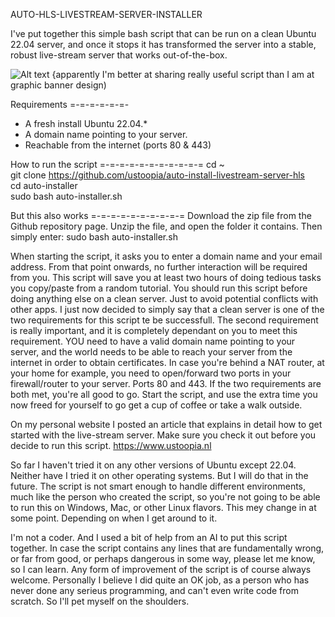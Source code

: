 AUTO-HLS-LIVESTREAM-SERVER-INSTALLER

I've put together this simple bash script that can be run on a clean Ubuntu 22.04 server, and once it stops it has transformed the server into a stable, robust live-stream server that works out-of-the-box.

![Alt text](https://i.imgur.com/ERG9hoj.png "header image")
{apparently I'm better at sharing really useful script than I am at graphic banner design)

Requirements
=-=-=-=-=-=-
- A fresh install Ubuntu 22.04.*
- A domain name pointing to your server.
- Reachable from the internet (ports 80 & 443)

How to run the script
=-=-=-=-=-=-=-=-=-=-=
  cd ~ \
  git clone https://github.com/ustoopia/auto-install-livestream-server-hls \
  cd auto-installer \
  sudo bash auto-installer.sh

But this also works
=-=-=-=-=-=-=-=-=-=
Download the zip file from the Github repository page. Unzip the file, and 
open the folder it contains. Then simply enter: sudo bash auto-installer.sh


When starting the script, it asks you to enter a domain name and your email address. From that point onwards, no further interaction will be required from you. This script will save you at least two hours of doing tedious tasks you copy/paste from a random tutorial. You should run this script before doing anything else on a clean server. Just to avoid potential conflicts with other apps. I just now decided to simply say that a clean server is one of the two requirements for this script te be successfull. The second requirement is really important, and it is completely dependant on you to meet this requirement. YOU need to have a valid domain name pointing to your server, and the world needs to be able to reach your server from the internet in order to obtain certificates. In case you're behind a NAT router, at your home for example, you need to open/forward two ports in your firewall/router to your server. Ports 80 and 443. If the two requirements are both met, you're all good to go. Start the script, and use the extra time you now freed for yourself to go get a cup of coffee or take a walk outside. 

On my personal website I posted an article that explains in detail how to get started with the live-stream server. Make sure you check it out before you decide to run this script. https://www.ustoopia.nl

So far I haven't tried it on any other versions of Ubuntu except 22.04. Neither have I tried it on other operating systems. But I will do that in the future. The script is not smart enough to handle different environments, much like the person who created the script, so you're not going to be able to run this on Windows, Mac, or other Linux flavors. This mey change in at some point. Depending on when I get around to it.  

I'm not a coder. And I used a bit of help from an AI to put this script together. In case the script contains any lines that are fundamentally wrong, or far from good, or perhaps dangerous in some way, please let me know, so I can learn. Any form of improvement of the script is of course always welcome. Personally I believe I did quite an OK job, as a person who has never done any serieus programming, and can't even write code from scratch. So I'll pet myself on the shoulders.


